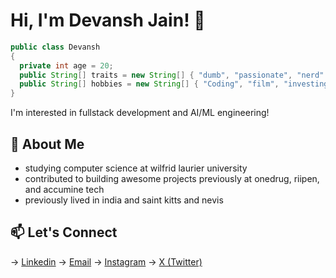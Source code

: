 # Hi, I'm Devansh Jain! 👋

```java
public class Devansh
{
  private int age = 20;
  public String[] traits = new String[] { "dumb", "passionate", "nerd" };
  public String[] hobbies = new String[] { "Coding", "film", "investing", "sleeping" };
}
```
I'm interested in fullstack development and AI/ML engineering!

## 🌱 About Me 
- studying computer science at wilfrid laurier university 
- contributed to building awesome projects previously at onedrug, riipen, and accumine tech
- previously lived in india and saint kitts and nevis 

## 📫 Let's Connect
→ [Linkedin](https://www.linkedin.com/in/devansh-jain-45a376224/?originalSubdomain=ca)
→ [Email](devansh_jain@outlook.com)
→ [Instagram](https://www.instagram.com/devxnshjxin)
→ [X (Twitter)](https://x.com/__devanshjain)

